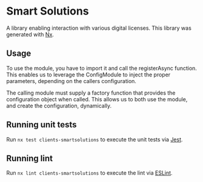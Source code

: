 # Smart Solutions

A library enabling interaction with various digital licenses.
This library was generated with [Nx](https://nx.dev).

## Usage

To use the module, you have to import it and call the registerAsync function. This enables us to leverage the ConfigModule to inject the proper parameters, depending on the callers configuration.

The calling module must supply a factory function that provides the configuration object when called. This allows us to both use the module, and create the configuration, dynamically.

## Running unit tests

Run `nx test clients-smartsolutions` to execute the unit tests via [Jest](https://jestjs.io).

## Running lint

Run `nx lint clients-smartsolutions` to execute the lint via [ESLint](https://eslint.org/).
